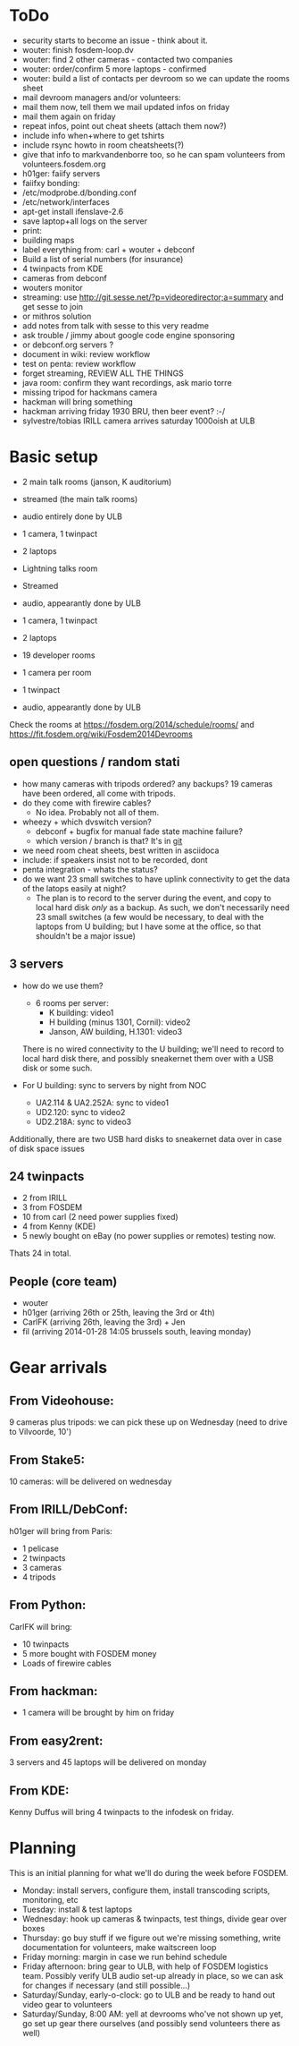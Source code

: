 
ToDo
====
* security starts to become an issue - think about it. 
* wouter: finish fosdem-loop.dv
* wouter: find 2 other cameras - contacted two companies
* wouter: order/confirm 5 more laptops - confirmed
* wouter: build a list of contacts per devroom so we can update the rooms sheet
* mail devroom managers and/or volunteers:
 * mail them now, tell them we mail updated infos on friday
 * mail them again on friday
 * repeat infos, point out cheat sheets (attach them now?)
 * include info when+where to get tshirts
 * include rsync howto in room cheatsheets(?)
 * give that info to markvandenborre too, so he can spam volunteers from volunteers.fosdem.org
* h01ger: faiify servers
 * faiifxy bonding: 
  * /etc/modprobe.d/bonding.conf
  * /etc/network/interfaces
  * apt-get install ifenslave-2.6
 * save laptop+all logs on the server
* print: 
 * building maps
* label everything from: carl + wouter + debconf
* Build a list of serial numbers (for insurance)
 * 4 twinpacts from KDE
 * cameras from debconf
 * wouters monitor
* streaming: use http://git.sesse.net/?p=videoredirector;a=summary and get sesse to join
 * or mithros solution
 * add notes from talk with sesse to this very readme
 * ask trouble / jimmy about google code engine sponsoring
  * or debconf.org servers ?
* document in wiki: review workflow
* test on penta: review workflow
 * forget streaming, REVIEW ALL THE THINGS
* java room: confirm they want recordings, ask mario torre
* missing tripod for hackmans camera
 * hackman will bring something
* hackman arriving friday 1930 BRU, then beer event? :-/
* sylvestre/tobias IRILL camera arrives saturday 1000oish at ULB

Basic setup
====

* 2 main talk rooms (janson, K auditorium)
 *  streamed (the main talk rooms)
 *  audio entirely done by ULB
 *  1 camera, 1 twinpact
 *  2 laptops

* Lightning talks room
 * Streamed
 * audio, appearantly done by ULB
 * 1 camera, 1 twinpact
 * 2 laptops

* 19 developer rooms
 * 1 camera per room 
 * 1 twinpact
 * audio, appearantly done by ULB

Check the rooms at https://fosdem.org/2014/schedule/rooms/ 
and https://fit.fosdem.org/wiki/Fosdem2014Devrooms 

open questions / random stati
----
* how many cameras with tripods ordered? any backups?
  19 cameras have been ordered, all come with tripods.
 * do they come with firewire cables?
   - No idea. Probably not all of them.
* wheezy + which dvswitch version?
  - debconf + bugfix for manual fade state machine failure? 
  - which version / branch is that?
    It's in [git](http://anonscm.debian.org/gitweb/?p=dvswitch/dvswitch.git;a=commit;h=75dda59bd2a74ffe842154a0f2d7a1d0c94fea00)
* we need room cheat sheets, best written in asciidoca
 * include: if speakers insist not to be recorded, dont
* penta integration - whats the status?
* do we want 23 small switches to have uplink connectivity to get the data of the latops easily at night?
  - The plan is to record to the server during the event, and copy to
    local hard disk _only_ as a backup. As such, we don't necessarily
    need 23 small switches (a few would be necessary, to deal with the
    laptops from U building; but I have some at the office, so that
    shouldn't be a major issue)


3 servers
----
* how do we use them?
  - 6 rooms per server:
    - K building: video1
    - H building (minus 1301, Cornil): video2
    - Janson, AW building, H.1301: video3
 
  There is no wired connectivity to the U building; we'll need to record
  to local hard disk there, and possibly sneakernet them over with a USB
  disk or some such.

* For U building: sync to servers by night from NOC
  - UA2.114 & UA2.252A: sync to video1
  - UD2.120: sync to video2
  - UD2.218A: sync to video3

Additionally, there are two USB hard disks to sneakernet data over in case of
disk space issues

24 twinpacts
----
* 2 from IRILL
* 3 from FOSDEM
* 10 from carl (2 need power supplies fixed)
* 4 from Kenny (KDE)
* 5 newly bought on eBay (no power supplies or remotes) testing now.

Thats 24 in total.

People (core team)
----
* wouter
* h01ger (arriving 26th or 25th, leaving the 3rd or 4th)
* CarlFK (arriving 26th, leaving the 3rd) + Jen
* fil (arriving 2014-01-28 14:05 brussels south, leaving monday)

Gear arrivals
=============

From Videohouse:
----------------

9 cameras plus tripods: we can pick these up on Wednesday (need to drive to
Vilvoorde, 10')

From Stake5:
------------

10 cameras: will be delivered on wednesday


From IRILL/DebConf:
-------------------

h01ger will bring from Paris:

- 1 pelicase
- 2 twinpacts
- 3 cameras
- 4 tripods

From Python:
------------

CarlFK will bring:

- 10 twinpacts
- 5 more bought with FOSDEM money
- Loads of firewire cables


From hackman:
---------

- 1 camera will be brought by him on friday


From easy2rent:
---------------

3 servers and 45 laptops will be delivered on monday

From KDE:
---------

Kenny Duffus will bring 4 twinpacts to the infodesk on friday.

Planning
========

This is an initial planning for what we'll do during the week before FOSDEM.

- Monday: install servers, configure them, install transcoding scripts,
  monitoring, etc
- Tuesday: install & test laptops
- Wednesday: hook up cameras & twinpacts, test things, divide gear over boxes
- Thursday: go buy stuff if we figure out we're missing something, write
  documentation for volunteers, make waitscreen loop
- Friday morning: margin in case we run behind schedule
- Friday afternoon: bring gear to ULB, with help of FOSDEM logistics
  team. Possibly verify ULB audio set-up already in place, so we can ask
  for changes if necessary (and still possible...)
- Saturday/Sunday, early-o-clock: go to ULB and be ready to hand out video gear
  to volunteers
- Saturday/Sunday, 8:00 AM: yell at devrooms who've not shown up yet, go set up
  gear there ourselves (and possibly send volunteers there as well)
